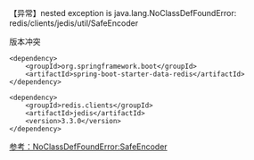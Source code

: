 
【异常】nested exception is java.lang.NoClassDefFoundError: redis/clients/jedis/util/SafeEncoder

版本冲突

```
<dependency>
    <groupId>org.springframework.boot</groupId>
    <artifactId>spring-boot-starter-data-redis</artifactId>
</dependency>
		
<dependency>
    <groupId>redis.clients</groupId>
    <artifactId>jedis</artifactId>
    <version>3.3.0</version>
</dependency>
```

[参考：NoClassDefFoundError:SafeEncoder](https://blog.csdn.net/weixin_42697074/article/details/103818612)
